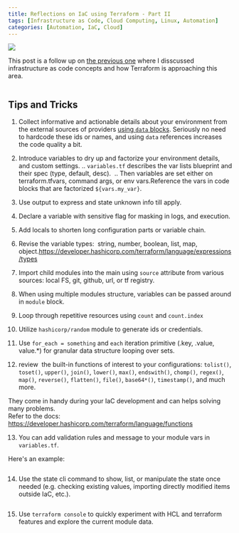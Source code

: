 ```yaml
---
title: Reflections on IaC using Terraform - Part II
tags: [Infrastructure as Code, Cloud Computing, Linux, Automation]
categories: [Automation, IaC, Cloud]
---
```


<img src="{{ site.baseurl_root }}/public/images/iac-reflections-2.png" class="post-image resize-sm center-image" />

This post is a follow up on [the previous one](/2022/09/23/reflections-on-iac-with-terraform) where I disscussed infrastructure as code concepts and how Terraform is approaching this area.

<!-- post-excerpt -->

```bash
```

## Tips and Tricks

1. Collect informative and actionable details about your environment from the external sources of providers [using `data` blocks](https://developer.hashicorp.com/terraform/language/data-sources). Seriously no need to hardcode these ids or names, and using `data` references increases the code quality a bit.

2. Introduce variables to dry up and factorize your environment details, and custom settings. .. `variables.tf` describes the var lists blueprint and their spec (type, default, desc).  .. Then variables are set either on terraform.tfvars, command args, or env vars.Reference the vars in code blocks that are factorized `${vars.my_var}`.

3. Use output to express and state unknown info till apply.

4. Declare a variable with sensitive flag for masking in logs, and execution.

5. Add locals to shorten long configuration parts or variable chain.

6. Revise the variable types:  string, number, boolean, list, map, object.https://developer.hashicorp.com/terraform/language/expressions/types

7. Import child modules into the main using `source` attribute from various sources: local FS, git, github, url, or tf registry.

8. When using multiple modules structure, variables can be passed around in `module` block.

9. Loop through repetitive resources using `count` and `count.index`

10. Utilize `hashicorp/random` module to generate ids or credentials.

11. Use `for_each = something` and `each` iteration primitive (.key, .value, value.*) for granular data structure looping over sets.

12. review  the built-in functions of interest to your configurations: `tolist()`, `toset()`, `upper()`, `join()`, `lower()`, `max()`, `endswith()`, `chomp()`, `regex()`, `map()`, `reverse()`, `flatten()`, `file()`, `base64*()`, `timestamp()`, and much more.

They come in handy during your IaC development and can helps solving many problems.<br>
Refer to the docs: https://developer.hashicorp.com/terraform/language/functions

13. You can add validation rules and message to your module vars in `variables.tf`.

Here's an example:

```terraform
```

14. Use the state cli command to show, list, or manipulate the state once needed (e.g. checking existing values, importing directly modified items outside IaC, etc.).

```bash
```

15. Use `terraform console` to quickly experiment with HCL and terraform features and explore the current module data.
